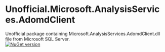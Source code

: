 # Unofficial.Microsoft.AnalysisServices.AdomdClient
Unofficial package containing Microsoft.AnalysisServices.AdomdClient.dll file from Microsoft SQL Server.  
[![NuGet version](https://badge.fury.io/nu/Unofficial.Microsoft.AnalysisServices.AdomdClient.svg)](https://badge.fury.io/nu/Unofficial.Microsoft.AnalysisServices.AdomdClient)
